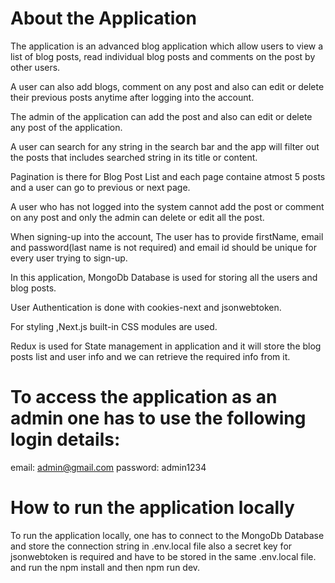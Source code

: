 # About the Application
The application is an advanced blog application which allow users to view a list of blog
posts, read individual blog posts and comments on the post by other users.

A user can also add blogs, comment on any post and also can edit or delete their previous posts anytime after logging into the account.

The admin of the application can add the post and also can edit or delete any post of the application.

A user can search for any string in the search bar and the app will filter out the posts that includes searched string in its title or content.

Pagination is there for Blog Post List and each page containe atmost 5 posts and a user can go to previous or next page.

A user who has not logged into the system cannot add the post or comment on any post and only the admin can delete or edit all the post.

When signing-up into the account, The user has to provide firstName, email and password(last name is not required) and email id should be unique for every user trying to sign-up.

In this application, MongoDb Database is used for storing all the users and blog posts.

User Authentication is done with cookies-next and jsonwebtoken.

For styling ,Next.js built-in CSS modules are used.

Redux is used for State management in application and it will store the blog posts list and user info and we can retrieve the required info from it.

# To access the application as an admin one has to use the following login details:
email: admin@gmail.com
password: admin1234

# How to run the application locally
To run the application locally, one has to connect to the MongoDb Database and store the connection string in .env.local file also a secret key for jsonwebtoken is required and have to be stored in the same .env.local file. and run the npm install and then npm run dev.

